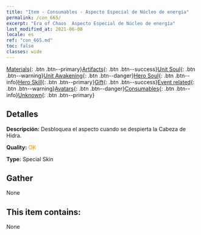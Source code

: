 ```yaml
---
title: "Item - Consumables - Aspecto Especial de Núcleo de energía"
permalink: /con_665/
excerpt: "Era of Chaos  Aspecto Especial de Núcleo de energía"
last_modified_at: 2021-06-08
locale: es
ref: "con_665.md"
toc: false
classes: wide
---
```

 [Materials](/ItemsES/){: .btn .btn--primary}[Artifacts](/ItemsES/Artifacts/){: .btn .btn--success}[Unit Soul](/ItemsES/UnitSoul/){: .btn .btn--warning}[Unit Awakening](/ItemsES/UnitAwakening/){: .btn .btn--danger}[Hero Soul](/ItemsES/HeroSoul/){: .btn .btn--info}[Hero Skill](/ItemsES/HeroSkill/){: .btn .btn--primary}[Gift](/ItemsES/Gift/){: .btn .btn--success}[Event related](/ItemsES/Events/){: .btn .btn--warning}[Avatars](/ItemsES/Avatars/){: .btn .btn--danger}[Consumables](/ItemsES/Consumables/){: .btn .btn--info}[Unknown](/ItemsES/Unknown/){: .btn .btn--primary}

## Detalles
 **Descripción:** Desbloquea el aspecto cuando se despierta la Cabeza de Hidra.

 **Quality:** <span style="color: #FF8C00">OK</span>

 **Type:** Special Skin

## Gather

  None

## This item contains:

  None

